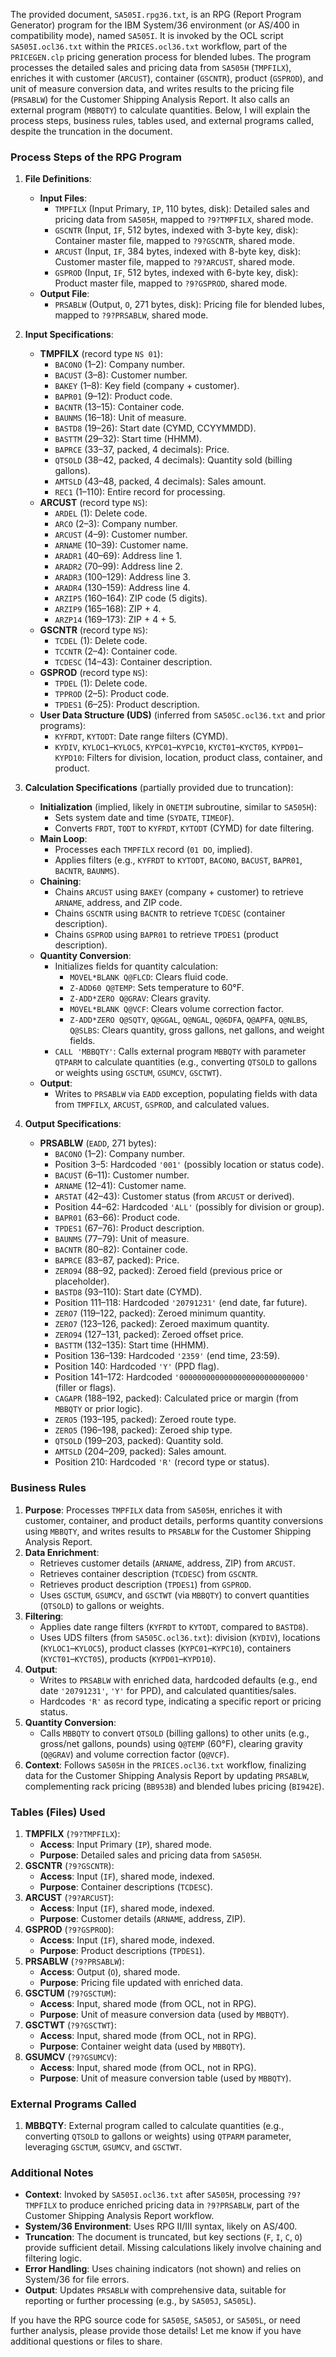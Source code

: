 The provided document, `SA505I.rpg36.txt`, is an RPG (Report Program Generator) program for the IBM System/36 environment (or AS/400 in compatibility mode), named `SA505I`. It is invoked by the OCL script `SA505I.ocl36.txt` within the `PRICES.ocl36.txt` workflow, part of the `PRICEGEN.clp` pricing generation process for blended lubes. The program processes the detailed sales and pricing data from `SA505H` (`TMPFILX`), enriches it with customer (`ARCUST`), container (`GSCNTR`), product (`GSPROD`), and unit of measure conversion data, and writes results to the pricing file (`PRSABLW`) for the Customer Shipping Analysis Report. It also calls an external program (`MBBQTY`) to calculate quantities. Below, I will explain the process steps, business rules, tables used, and external programs called, despite the truncation in the document.

### Process Steps of the RPG Program

1. **File Definitions**:
   - **Input Files**:
     - `TMPFILX` (Input Primary, `IP`, 110 bytes, disk): Detailed sales and pricing data from `SA505H`, mapped to `?9?TMPFILX`, shared mode.
     - `GSCNTR` (Input, `IF`, 512 bytes, indexed with 3-byte key, disk): Container master file, mapped to `?9?GSCNTR`, shared mode.
     - `ARCUST` (Input, `IF`, 384 bytes, indexed with 8-byte key, disk): Customer master file, mapped to `?9?ARCUST`, shared mode.
     - `GSPROD` (Input, `IF`, 512 bytes, indexed with 6-byte key, disk): Product master file, mapped to `?9?GSPROD`, shared mode.
   - **Output File**:
     - `PRSABLW` (Output, `O`, 271 bytes, disk): Pricing file for blended lubes, mapped to `?9?PRSABLW`, shared mode.

2. **Input Specifications**:
   - **TMPFILX** (record type `NS 01`):
     - `BACONO` (1–2): Company number.
     - `BACUST` (3–8): Customer number.
     - `BAKEY` (1–8): Key field (company + customer).
     - `BAPR01` (9–12): Product code.
     - `BACNTR` (13–15): Container code.
     - `BAUNMS` (16–18): Unit of measure.
     - `BASTD8` (19–26): Start date (CYMD, CCYYMMDD).
     - `BASTTM` (29–32): Start time (HHMM).
     - `BAPRCE` (33–37, packed, 4 decimals): Price.
     - `QTSOLD` (38–42, packed, 4 decimals): Quantity sold (billing gallons).
     - `AMTSLD` (43–48, packed, 4 decimals): Sales amount.
     - `REC1` (1–110): Entire record for processing.
   - **ARCUST** (record type `NS`):
     - `ARDEL` (1): Delete code.
     - `ARCO` (2–3): Company number.
     - `ARCUST` (4–9): Customer number.
     - `ARNAME` (10–39): Customer name.
     - `ARADR1` (40–69): Address line 1.
     - `ARADR2` (70–99): Address line 2.
     - `ARADR3` (100–129): Address line 3.
     - `ARADR4` (130–159): Address line 4.
     - `ARZIP5` (160–164): ZIP code (5 digits).
     - `ARZIP9` (165–168): ZIP + 4.
     - `ARZP14` (169–173): ZIP + 4 + 5.
   - **GSCNTR** (record type `NS`):
     - `TCDEL` (1): Delete code.
     - `TCCNTR` (2–4): Container code.
     - `TCDESC` (14–43): Container description.
   - **GSPROD** (record type `NS`):
     - `TPDEL` (1): Delete code.
     - `TPPROD` (2–5): Product code.
     - `TPDES1` (6–25): Product description.
   - **User Data Structure (UDS)** (inferred from `SA505C.ocl36.txt` and prior programs):
     - `KYFRDT`, `KYTODT`: Date range filters (CYMD).
     - `KYDIV`, `KYLOC1`–`KYLOC5`, `KYPC01`–`KYPC10`, `KYCT01`–`KYCT05`, `KYPD01`–`KYPD10`: Filters for division, location, product class, container, and product.

3. **Calculation Specifications** (partially provided due to truncation):
   - **Initialization** (implied, likely in `ONETIM` subroutine, similar to `SA505H`):
     - Sets system date and time (`SYDATE`, `TIMEOF`).
     - Converts `FRDT`, `TODT` to `KYFRDT`, `KYTODT` (CYMD) for date filtering.
   - **Main Loop**:
     - Processes each `TMPFILX` record (`01 DO`, implied).
     - Applies filters (e.g., `KYFRDT` to `KYTODT`, `BACONO`, `BACUST`, `BAPR01`, `BACNTR`, `BAUNMS`).
   - **Chaining**:
     - Chains `ARCUST` using `BAKEY` (company + customer) to retrieve `ARNAME`, address, and ZIP code.
     - Chains `GSCNTR` using `BACNTR` to retrieve `TCDESC` (container description).
     - Chains `GSPROD` using `BAPR01` to retrieve `TPDES1` (product description).
   - **Quantity Conversion**:
     - Initializes fields for quantity calculation:
       - `MOVEL*BLANK Q@FLCD`: Clears fluid code.
       - `Z-ADD60 Q@TEMP`: Sets temperature to 60°F.
       - `Z-ADD*ZERO Q@GRAV`: Clears gravity.
       - `MOVEL*BLANK Q@VCF`: Clears volume correction factor.
       - `Z-ADD*ZERO Q@SQTY`, `Q@GGAL`, `Q@NGAL`, `Q@6DFA`, `Q@APFA`, `Q@NLBS`, `Q@SLBS`: Clears quantity, gross gallons, net gallons, and weight fields.
     - `CALL 'MBBQTY'`: Calls external program `MBBQTY` with parameter `QTPARM` to calculate quantities (e.g., converting `QTSOLD` to gallons or weights using `GSCTUM`, `GSUMCV`, `GSCTWT`).
   - **Output**:
     - Writes to `PRSABLW` via `EADD` exception, populating fields with data from `TMPFILX`, `ARCUST`, `GSPROD`, and calculated values.

4. **Output Specifications**:
   - **PRSABLW** (`EADD`, 271 bytes):
     - `BACONO` (1–2): Company number.
     - Position 3–5: Hardcoded `'001'` (possibly location or status code).
     - `BACUST` (6–11): Customer number.
     - `ARNAME` (12–41): Customer name.
     - `ARSTAT` (42–43): Customer status (from `ARCUST` or derived).
     - Position 44–62: Hardcoded `'ALL'` (possibly for division or group).
     - `BAPR01` (63–66): Product code.
     - `TPDES1` (67–76): Product description.
     - `BAUNMS` (77–79): Unit of measure.
     - `BACNTR` (80–82): Container code.
     - `BAPRCE` (83–87, packed): Price.
     - `ZERO94` (88–92, packed): Zeroed field (previous price or placeholder).
     - `BASTD8` (93–110): Start date (CYMD).
     - Position 111–118: Hardcoded `'20791231'` (end date, far future).
     - `ZERO7` (119–122, packed): Zeroed minimum quantity.
     - `ZERO7` (123–126, packed): Zeroed maximum quantity.
     - `ZERO94` (127–131, packed): Zeroed offset price.
     - `BASTTM` (132–135): Start time (HHMM).
     - Position 136–139: Hardcoded `'2359'` (end time, 23:59).
     - Position 140: Hardcoded `'Y'` (PPD flag).
     - Position 141–172: Hardcoded `'0000000000000000000000000000'` (filler or flags).
     - `CAGAPR` (188–192, packed): Calculated price or margin (from `MBBQTY` or prior logic).
     - `ZERO5` (193–195, packed): Zeroed route type.
     - `ZERO5` (196–198, packed): Zeroed ship type.
     - `QTSOLD` (199–203, packed): Quantity sold.
     - `AMTSLD` (204–209, packed): Sales amount.
     - Position 210: Hardcoded `'R'` (record type or status).

### Business Rules

1. **Purpose**: Processes `TMPFILX` data from `SA505H`, enriches it with customer, container, and product details, performs quantity conversions using `MBBQTY`, and writes results to `PRSABLW` for the Customer Shipping Analysis Report.
2. **Data Enrichment**:
   - Retrieves customer details (`ARNAME`, address, ZIP) from `ARCUST`.
   - Retrieves container description (`TCDESC`) from `GSCNTR`.
   - Retrieves product description (`TPDES1`) from `GSPROD`.
   - Uses `GSCTUM`, `GSUMCV`, and `GSCTWT` (via `MBBQTY`) to convert quantities (`QTSOLD`) to gallons or weights.
3. **Filtering**:
   - Applies date range filters (`KYFRDT` to `KYTODT`, compared to `BASTD8`).
   - Uses UDS filters (from `SA505C.ocl36.txt`): division (`KYDIV`), locations (`KYLOC1`–`KYLOC5`), product classes (`KYPC01`–`KYPC10`), containers (`KYCT01`–`KYCT05`), products (`KYPD01`–`KYPD10`).
4. **Output**:
   - Writes to `PRSABLW` with enriched data, hardcoded defaults (e.g., end date `'20791231'`, `'Y'` for PPD), and calculated quantities/sales.
   - Hardcodes `'R'` as record type, indicating a specific report or pricing status.
5. **Quantity Conversion**:
   - Calls `MBBQTY` to convert `QTSOLD` (billing gallons) to other units (e.g., gross/net gallons, pounds) using `Q@TEMP` (60°F), clearing gravity (`Q@GRAV`) and volume correction factor (`Q@VCF`).
6. **Context**: Follows `SA505H` in the `PRICES.ocl36.txt` workflow, finalizing data for the Customer Shipping Analysis Report by updating `PRSABLW`, complementing rack pricing (`BB953B`) and blended lubes pricing (`BI942E`).

### Tables (Files) Used

1. **TMPFILX** (`?9?TMPFILX`):
   - **Access**: Input Primary (`IP`), shared mode.
   - **Purpose**: Detailed sales and pricing data from `SA505H`.
2. **GSCNTR** (`?9?GSCNTR`):
   - **Access**: Input (`IF`), shared mode, indexed.
   - **Purpose**: Container descriptions (`TCDESC`).
3. **ARCUST** (`?9?ARCUST`):
   - **Access**: Input (`IF`), shared mode, indexed.
   - **Purpose**: Customer details (`ARNAME`, address, ZIP).
4. **GSPROD** (`?9?GSPROD`):
   - **Access**: Input (`IF`), shared mode, indexed.
   - **Purpose**: Product descriptions (`TPDES1`).
5. **PRSABLW** (`?9?PRSABLW`):
   - **Access**: Output (`O`), shared mode.
   - **Purpose**: Pricing file updated with enriched data.
6. **GSCTUM** (`?9?GSCTUM`):
   - **Access**: Input, shared mode (from OCL, not in RPG).
   - **Purpose**: Unit of measure conversion data (used by `MBBQTY`).
7. **GSCTWT** (`?9?GSCTWT`):
   - **Access**: Input, shared mode (from OCL, not in RPG).
   - **Purpose**: Container weight data (used by `MBBQTY`).
8. **GSUMCV** (`?9?GSUMCV`):
   - **Access**: Input, shared mode (from OCL, not in RPG).
   - **Purpose**: Unit of measure conversion table (used by `MBBQTY`).

### External Programs Called

1. **MBBQTY**: External program called to calculate quantities (e.g., converting `QTSOLD` to gallons or weights) using `QTPARM` parameter, leveraging `GSCTUM`, `GSUMCV`, and `GSCTWT`.

### Additional Notes

- **Context**: Invoked by `SA505I.ocl36.txt` after `SA505H`, processing `?9?TMPFILX` to produce enriched pricing data in `?9?PRSABLW`, part of the Customer Shipping Analysis Report workflow.
- **System/36 Environment**: Uses RPG II/III syntax, likely on AS/400.
- **Truncation**: The document is truncated, but key sections (`F`, `I`, `C`, `O`) provide sufficient detail. Missing calculations likely involve chaining and filtering logic.
- **Error Handling**: Uses chaining indicators (not shown) and relies on System/36 for file errors.
- **Output**: Updates `PRSABLW` with comprehensive data, suitable for reporting or further processing (e.g., by `SA505J`, `SA505L`).

If you have the RPG source code for `SA505E`, `SA505J`, or `SA505L`, or need further analysis, please provide those details! Let me know if you have additional questions or files to share.